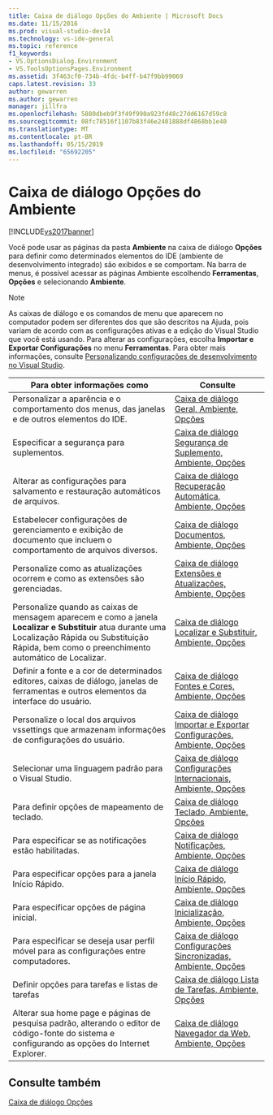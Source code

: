 ```yaml
---
title: Caixa de diálogo Opções do Ambiente | Microsoft Docs
ms.date: 11/15/2016
ms.prod: visual-studio-dev14
ms.technology: vs-ide-general
ms.topic: reference
f1_keywords:
- VS.OptionsDialog.Environment
- VS.ToolsOptionsPages.Environment
ms.assetid: 3f463cf0-734b-4fdc-b4ff-b47f9bb99069
caps.latest.revision: 33
author: gewarren
ms.author: gewarren
manager: jillfra
ms.openlocfilehash: 5880dbeb9f3f49f990a923fd48c27dd6167d59c8
ms.sourcegitcommit: 08fc78516f1107b83f46e2401888df4868bb1e40
ms.translationtype: MT
ms.contentlocale: pt-BR
ms.lasthandoff: 05/15/2019
ms.locfileid: "65692205"
---
```

# <a name="environment-options-dialog-box"></a>Caixa de diálogo Opções do Ambiente
[!INCLUDE[vs2017banner](../../includes/vs2017banner.md)]

Você pode usar as páginas da pasta **Ambiente** na caixa de diálogo **Opções** para definir como determinados elementos do IDE (ambiente de desenvolvimento integrado) são exibidos e se comportam. Na barra de menus, é possível acessar as páginas Ambiente escolhendo **Ferramentas**, **Opções** e selecionando **Ambiente**.  
  
> [!NOTE]
> As caixas de diálogo e os comandos de menu que aparecem no computador podem ser diferentes dos que são descritos na Ajuda, pois variam de acordo com as configurações ativas e a edição do Visual Studio que você está usando. Para alterar as configurações, escolha **Importar e Exportar Configurações** no menu **Ferramentas**. Para obter mais informações, consulte [Personalizando configurações de desenvolvimento no Visual Studio](https://msdn.microsoft.com/22c4debb-4e31-47a8-8f19-16f328d7dcd3).  
  
|Para obter informações como|Consulte|  
|----------------------------------|---------|  
|Personalizar a aparência e o comportamento dos menus, das janelas e de outros elementos do IDE.|[Caixa de diálogo Geral, Ambiente, Opções](../../ide/reference/general-environment-options-dialog-box.md)|  
|Especificar a segurança para suplementos.|[Caixa de diálogo Segurança de Suplemento, Ambiente, Opções](https://msdn.microsoft.com/library/f95aa7af-70a5-4323-abe5-91bd6d264f4e)|  
|Alterar as configurações para salvamento e restauração automáticos de arquivos.|[Caixa de diálogo Recuperação Automática, Ambiente, Opções](../../ide/reference/autorecover-environment-options-dialog-box.md)|  
|Estabelecer configurações de gerenciamento e exibição de documento que incluem o comportamento de arquivos diversos.|[Caixa de diálogo Documentos, Ambiente, Opções](../../ide/reference/documents-environment-options-dialog-box.md)|  
|Personalize como as atualizações ocorrem e como as extensões são gerenciadas.|[Caixa de diálogo Extensões e Atualizações, Ambiente, Opções](../../ide/reference/extensions-and-updates-environment-options-dialog-box.md)|  
|Personalize quando as caixas de mensagem aparecem e como a janela **Localizar e Substituir** atua durante uma Localização Rápida ou Substituição Rápida, bem como o preenchimento automático de Localizar.|[Caixa de diálogo Localizar e Substituir, Ambiente, Opções](../../ide/reference/find-and-replace-environment-options-dialog-box.md)|  
|Definir a fonte e a cor de determinados editores, caixas de diálogo, janelas de ferramentas e outros elementos da interface do usuário.|[Caixa de diálogo Fontes e Cores, Ambiente, Opções](../../ide/reference/fonts-and-colors-environment-options-dialog-box.md)|  
|Personalize o local dos arquivos vssettings que armazenam informações de configurações do usuário.|[Caixa de diálogo Importar e Exportar Configurações, Ambiente, Opções](../../ide/reference/import-and-export-settings-environment-options-dialog-box.md)|  
|Selecionar uma linguagem padrão para o Visual Studio.|[Caixa de diálogo Configurações Internacionais, Ambiente, Opções](../../ide/reference/international-settings-environment-options-dialog-box.md)|  
|Para definir opções de mapeamento de teclado.|[Caixa de diálogo Teclado, Ambiente, Opções](../../ide/reference/keyboard-environment-options-dialog-box.md)|  
|Para especificar se as notificações estão habilitadas.|[Caixa de diálogo Notificações, Ambiente, Opções](../../ide/reference/notifications-environment-options-dialog-box.md)|  
|Para especificar opções para a janela Início Rápido.|[Caixa de diálogo Início Rápido, Ambiente, Opções](../../ide/reference/quick-launch-environment-options-dialog-box.md)|  
|Para especificar opções de página inicial.|[Caixa de diálogo Inicialização, Ambiente, Opções](../../ide/reference/startup-environment-options-dialog-box.md)|  
|Para especificar se deseja usar perfil móvel para as configurações entre computadores.|[Caixa de diálogo Configurações Sincronizadas, Ambiente, Opções](../../ide/reference/synchronized-settings-environment-options-dialog-box.md)|  
|Definir opções para tarefas e listas de tarefas|[Caixa de diálogo Lista de Tarefas, Ambiente, Opções](../../ide/reference/task-list-environment-options-dialog-box.md)|  
|Alterar sua home page e páginas de pesquisa padrão, alterando o editor de código-fonte do sistema e configurando as opções do Internet Explorer.|[Caixa de diálogo Navegador da Web, Ambiente, Opções](../../ide/reference/web-browser-environment-options-dialog-box.md)|  
  
## <a name="see-also"></a>Consulte também  
 [Caixa de diálogo Opções](../../ide/reference/options-dialog-box-visual-studio.md)
